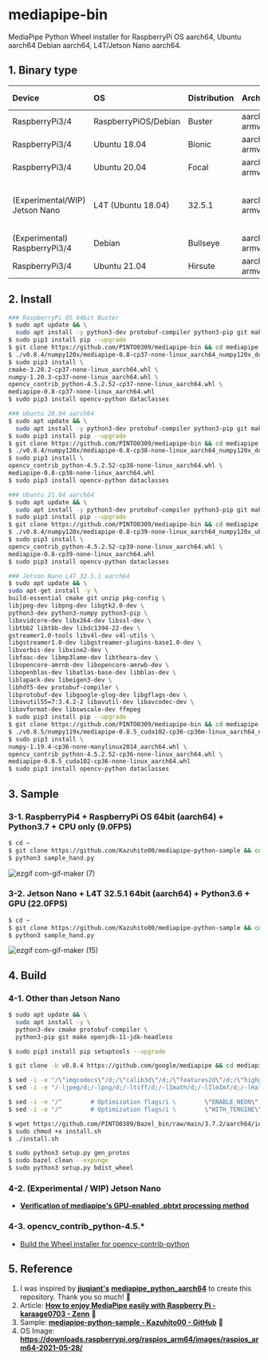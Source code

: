 # mediapipe-bin
MediaPipe Python Wheel installer for RaspberryPi OS aarch64, Ubuntu aarch64 Debian aarch64, L4T/Jetson Nano aarch64.

## 1. Binary type
|Device|OS|Distribution|Architecture|Python ver|Numpy ver|Note|
|:--|:--|:--|:--|:--|:--|:--|
|RaspberryPi3/4|RaspberryPiOS/Debian|Buster|aarch64 / armv8|3.7.3|1.19/1.20|64bit, glibc2.28|
|RaspberryPi3/4|Ubuntu 18.04|Bionic|aarch64 / armv8|3.6.9|1.19|64bit, glibc2.27|
|RaspberryPi3/4|Ubuntu 20.04|Focal|aarch64 / armv8|3.8.2|1.19/1.20|64bit, glibc2.31|
|(Experimental/WIP) Jetson Nano|L4T (Ubuntu 18.04)|32.5.1|aarch64 / armv8|3.6.9|(mandatory) 1.19.4|64bit, glibc2.27, Pose/Holistic/Selfie Segmentation/Multi Hand Tracking/FaceDetection/FaceMesh only,OpenGL ES3.2|
|(Experimental) RaspberryPi3/4|Debian|Bullseye|aarch64 / armv8|3.9.2|1.20|64bit, glibc2.31, gcc-8.5|
|RaspberryPi3/4|Ubuntu 21.04|Hirsute|aarch64 / armv8|3.9.5|1.20|64bit, glibc2.33, gcc-7.5|

## 2. Install
```bash
### RaspberryPi OS 64bit Buster
$ sudo apt update && \
  sudo apt install -y python3-dev protobuf-compiler python3-pip git make libssl-dev
$ sudo pip3 install pip --upgrade
$ git clone https://github.com/PINTO0309/mediapipe-bin && cd mediapipe-bin
$ ./v0.8.4/numpy120x/mediapipe-0.8-cp37-none-linux_aarch64_numpy120x_download.sh
$ sudo pip3 install \
cmake-3.20.2-cp37-none-linux_aarch64.whl \
numpy-1.20.3-cp37-none-linux_aarch64.whl \
opencv_contrib_python-4.5.2.52-cp37-none-linux_aarch64.whl \
mediapipe-0.8-cp37-none-linux_aarch64.whl
$ sudo pip3 install opencv-python dataclasses

### Ubuntu 20.04 aarch64
$ sudo apt update && \
  sudo apt install -y python3-dev protobuf-compiler python3-pip git make libssl-dev
$ sudo pip3 install pip --upgrade
$ git clone https://github.com/PINTO0309/mediapipe-bin && cd mediapipe-bin
$ ./v0.8.4/numpy120x/mediapipe-0.8-cp38-none-linux_aarch64_numpy120x_download.sh
$ sudo pip3 install \
opencv_contrib_python-4.5.2.52-cp38-none-linux_aarch64.whl \
mediapipe-0.8-cp38-none-linux_aarch64.whl
$ sudo pip3 install opencv-python dataclasses

### Ubuntu 21.04 aarch64
$ sudo apt update && \
  sudo apt install -y python3-dev protobuf-compiler python3-pip git make libssl-dev
$ sudo pip3 install pip --upgrade
$ git clone https://github.com/PINTO0309/mediapipe-bin && cd mediapipe-bin
$ ./v0.8.4/numpy120x/mediapipe-0.8-cp39-none-linux_aarch64_numpy120x_ubuntu2104_download.sh
$ sudo pip3 install \
opencv_contrib_python-4.5.2.52-cp39-none-linux_aarch64.whl \
mediapipe-0.8-cp39-none-linux_aarch64.whl
$ sudo pip3 install opencv-python dataclasses

### Jetson Nano L4T 32.5.1 aarch64
$ sudo apt update && \
sudo apt-get install -y \
build-essential cmake git unzip pkg-config \
libjpeg-dev libpng-dev libgtk2.0-dev \
python3-dev python3-numpy python3-pip \
libxvidcore-dev libx264-dev libssl-dev \
libtbb2 libtbb-dev libdc1394-22-dev \
gstreamer1.0-tools libv4l-dev v4l-utils \
libgstreamer1.0-dev libgstreamer-plugins-base1.0-dev \
libvorbis-dev libxine2-dev \
libfaac-dev libmp3lame-dev libtheora-dev \
libopencore-amrnb-dev libopencore-amrwb-dev \
libopenblas-dev libatlas-base-dev libblas-dev \
liblapack-dev libeigen3-dev \
libhdf5-dev protobuf-compiler \
libprotobuf-dev libgoogle-glog-dev libgflags-dev \
libavutil55=7:3.4.2-2 libavutil-dev libavcodec-dev \
libavformat-dev libswscale-dev ffmpeg
$ sudo pip3 install pip --upgrade
$ git clone https://github.com/PINTO0309/mediapipe-bin && cd mediapipe-bin
$ ./v0.8.5/numpy119x/mediapipe-0.8.5_cuda102-cp36-cp36m-linux_aarch64_numpy119x_jetsonnano_L4T32.5.1_download.sh
$ sudo pip3 install \
numpy-1.19.4-cp36-none-manylinux2014_aarch64.whl \
opencv_contrib_python-4.5.2.52-cp36-none-linux_aarch64.whl \
mediapipe-0.8.5_cuda102-cp36-none-linux_aarch64.whl
$ sudo pip3 install opencv-python dataclasses
```
## 3. Sample
### 3-1. RaspberryPi4 + RaspberryPi OS 64bit (aarch64) + Python3.7 + CPU only (9.0FPS)
```bash
$ cd ~
$ git clone https://github.com/Kazuhito00/mediapipe-python-sample && cd mediapipe-python-sample
$ python3 sample_hand.py
```
![ezgif com-gif-maker (7)](https://user-images.githubusercontent.com/33194443/120130242-a4774300-c200-11eb-8a74-d7f74384a4eb.gif)
### 3-2. Jetson Nano + L4T 32.5.1 64bit (aarch64) + Python3.6 + GPU (22.0FPS)
```bash
$ cd ~
$ git clone https://github.com/Kazuhito00/mediapipe-python-sample && cd mediapipe-python-sample
$ python3 sample_hand.py
```
![ezgif com-gif-maker (15)](https://user-images.githubusercontent.com/33194443/120900199-76fe1f80-c66e-11eb-9b06-812b38b7600a.gif)

## 4. Build
### 4-1. Other than Jetson Nano
```bash
$ sudo apt update && \
  sudo apt install -y \
  python3-dev cmake protobuf-compiler \
  python3-pip git make openjdk-11-jdk-headless

$ sudo pip3 install pip setuptools --upgrade

$ git clone -b v0.8.4 https://github.com/google/mediapipe && cd mediapipe

$ sed -i -e "/\"imgcodecs\"/d;/\"calib3d\"/d;/\"features2d\"/d;/\"highgui\"/d;/\"video\"/d;/\"videoio\"/d" third_party/BUILD
$ sed -i -e "/-ljpeg/d;/-lpng/d;/-ltiff/d;/-lImath/d;/-lIlmImf/d;/-lHalf/d;/-lIex/d;/-lIlmThread/d;/-lrt/d;/-ldc1394/d;/-lavcodec/d;/-lavformat/d;/-lavutil/d;/-lswscale/d;/-lavresample/d" third_party/BUILD

$ sed -i -e "/^        # Optimization flags/i \        \"ENABLE_NEON\": \"OFF\"," third_party/BUILD
$ sed -i -e "/^        # Optimization flags/i \        \"WITH_TENGINE\": \"OFF\"," third_party/BUILD

$ wget https://github.com/PINTO0309/Bazel_bin/raw/main/3.7.2/aarch64/install.sh
$ sudo chmod +x install.sh
$ ./install.sh

$ sudo python3 setup.py gen_protos
$ sudo bazel clean --expunge
$ sudo python3 setup.py bdist_wheel
```
### 4-2. (Experimental / WIP) Jetson Nano
- **[Verification of mediapipe's GPU-enabled .pbtxt processing method](https://zenn.dev/pinto0309/scraps/71368ef3d74438)**

### 4-3. opencv_contrib_python-4.5.* 
- [Build the Wheel installer for opencv-contrib-python](https://zenn.dev/pinto0309/scraps/e10bc3a8be82f1)


## 5. Reference
1. I was inspired by **[jiuqiant's](https://github.com/jiuqiant/mediapipe_python_aarch64)** **[mediapipe_python_aarch64](https://github.com/jiuqiant/mediapipe_python_aarch64)** to create this repository. Thank you so much! 🌠
2. Article: **[How to enjoy MediaPipe easily with Raspberry Pi - karaage0703 - Zenn](https://zenn.dev/karaage0703/articles/63fed2a261096d)** 🌟
3. Sample: **[mediapipe-python-sample - Kazuhito00 - GitHub](https://github.com/Kazuhito00/mediapipe-python-sample)** 🌟
4. OS Image: **https://downloads.raspberrypi.org/raspios_arm64/images/raspios_arm64-2021-05-28/**
